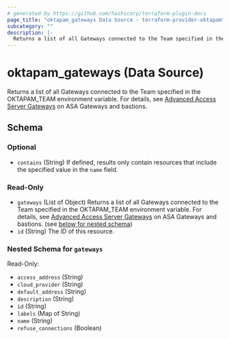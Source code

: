 ```yaml
---
# generated by https://github.com/hashicorp/terraform-plugin-docs
page_title: "oktapam_gateways Data Source - terraform-provider-oktapam"
subcategory: ""
description: |-
  Returns a list of all Gateways connected to the Team specified in the OKTAPAM_TEAM environment variable. For details, see Advanced Access Server Gateways https://help.okta.com/asa/en-us/Content/Topics/Adv_Server_Access/docs/gateways-and-bastions.htm on ASA Gateways and bastions.
---
```


# oktapam_gateways (Data Source)

Returns a list of all Gateways connected to the Team specified in the OKTAPAM_TEAM environment variable. For details, see [Advanced Access Server Gateways](https://help.okta.com/asa/en-us/Content/Topics/Adv_Server_Access/docs/gateways-and-bastions.htm) on ASA Gateways and bastions.



<!-- schema generated by tfplugindocs -->
## Schema

### Optional

- `contains` (String) If defined, results only contain resources that include the specified value in the `name` field.

### Read-Only

- `gateways` (List of Object) Returns a list of all Gateways connected to the Team specified in the OKTAPAM_TEAM environment variable. For details, see [Advanced Access Server Gateways](https://help.okta.com/asa/en-us/Content/Topics/Adv_Server_Access/docs/gateways-and-bastions.htm) on ASA Gateways and bastions. (see [below for nested schema](#nestedatt--gateways))
- `id` (String) The ID of this resource.

<a id="nestedatt--gateways"></a>
### Nested Schema for `gateways`

Read-Only:

- `access_address` (String)
- `cloud_provider` (String)
- `default_address` (String)
- `description` (String)
- `id` (String)
- `labels` (Map of String)
- `name` (String)
- `refuse_connections` (Boolean)
